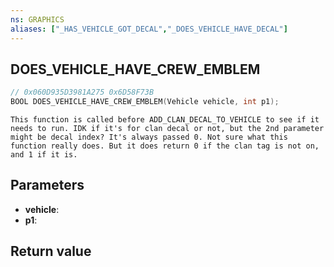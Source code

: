 ```yaml
---
ns: GRAPHICS
aliases: ["_HAS_VEHICLE_GOT_DECAL","_DOES_VEHICLE_HAVE_DECAL"]
---
```

## DOES_VEHICLE_HAVE_CREW_EMBLEM

```c
// 0x060D935D3981A275 0x6D58F73B
BOOL DOES_VEHICLE_HAVE_CREW_EMBLEM(Vehicle vehicle, int p1);
```

```
This function is called before ADD_CLAN_DECAL_TO_VEHICLE to see if it needs to run. IDK if it's for clan decal or not, but the 2nd parameter might be decal index? It's always passed 0. Not sure what this function really does. But it does return 0 if the clan tag is not on, and 1 if it is.  
```

## Parameters
* **vehicle**:
* **p1**:

## Return value
